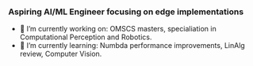 ### Aspiring AI/ML Engineer focusing on edge implementations


- 🔭 I’m currently working on: OMSCS masters, specialiation in Computational Perception and Robotics.
- 🌱 I’m currently learning: Numbda performance improvements, LinAlg review, Computer Vision.

